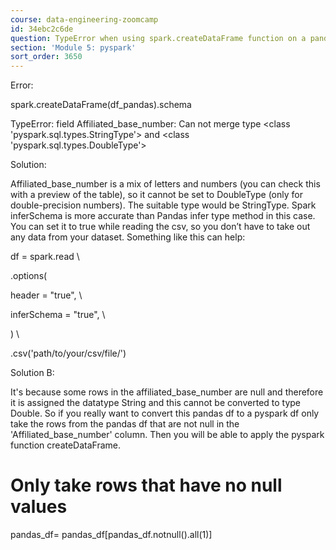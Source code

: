 ```yaml
---
course: data-engineering-zoomcamp
id: 34ebc2c6de
question: TypeError when using spark.createDataFrame function on a pandas df
section: 'Module 5: pyspark'
sort_order: 3650
---
```


Error:

spark.createDataFrame(df_pandas).schema

TypeError: field Affiliated_base_number: Can not merge type <class 'pyspark.sql.types.StringType'> and <class 'pyspark.sql.types.DoubleType'>

Solution:

Affiliated_base_number is a mix of letters and numbers (you can check this with a preview of the table), so it cannot be set to DoubleType (only for double-precision numbers). The suitable type would be StringType. Spark  inferSchema is more accurate than Pandas infer type method in this case. You can set it to  true  while reading the csv, so you don’t have to take out any data from your dataset. Something like this can help:

df = spark.read \

.options(

header = "true", \

inferSchema = "true", \

) \

.csv('path/to/your/csv/file/')

Solution B:

It's because some rows in the affiliated_base_number are null and therefore it is assigned the datatype String and this cannot be converted to type Double. So if you really want to convert this pandas df to a pyspark df only take the  rows from the pandas df that are not null in the 'Affiliated_base_number' column. Then you will be able to apply the pyspark function createDataFrame.

# Only take rows that have no null values

pandas_df= pandas_df[pandas_df.notnull().all(1)]

